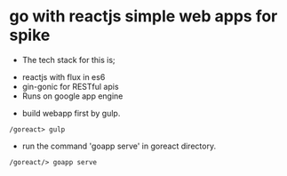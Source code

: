 # go with reactjs simple web apps for spike

* The tech stack for this is;
 - reactjs with flux in es6
 - gin-gonic for RESTful apis
 - Runs on google app engine

* build webapp first by gulp.
```
/goreact> gulp
```
* run the command 'goapp serve' in goreact directory.
```
/goreact/> goapp serve
```

